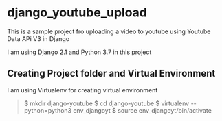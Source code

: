 # django_youtube_upload

 This is a sample project fro uploading a video to youtube using Youtube Data APi V3 in Django

 I am using Django 2.1 and Python 3.7 in this project

 ## Creating Project folder and Virtual Environment
 I am using Virtualenv for creating virtual environment

 > $ mkdir django-youtube
 > $ cd django-youtube
 > $ virtualenv --python=python3 env_djangoyt
 > $ source env_djangoyt/bin/activate
 